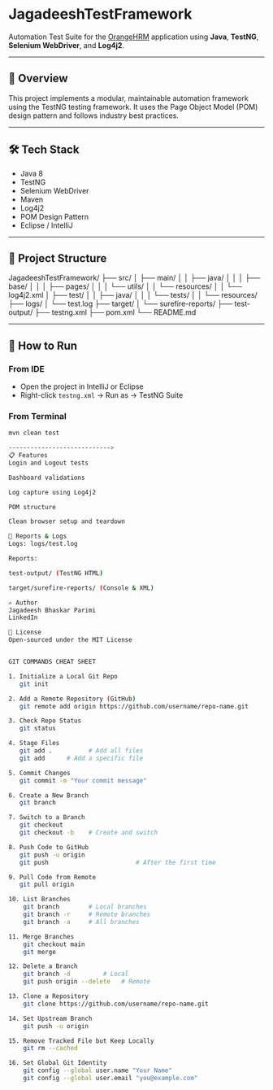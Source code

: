 # JagadeeshTestFramework

Automation Test Suite for the [OrangeHRM](https://opensource-demo.orangehrmlive.com/) application using **Java**, **TestNG**, **Selenium WebDriver**, and **Log4j2**.

---

## 📌 Overview

This project implements a modular, maintainable automation framework using the TestNG testing framework. It uses the Page Object Model (POM) design pattern and follows industry best practices.

---

## 🛠 Tech Stack

- Java 8  
- TestNG  
- Selenium WebDriver  
- Maven  
- Log4j2  
- POM Design Pattern  
- Eclipse / IntelliJ

---

## 📁 Project Structure

JagadeeshTestFramework/
├── src/
│ ├── main/
│ │ ├── java/
│ │ │ ├── base/
│ │ │ ├── pages/
│ │ │ └── utils/
│ │ └── resources/
│ │ └── log4j2.xml
│ ├── test/
│ │ ├── java/
│ │ │ └── tests/
│ │ └── resources/
├── logs/
│ └── test.log
├── target/
│ └── surefire-reports/
├── test-output/
├── testng.xml
├── pom.xml
└── README.md


---

## 🚀 How to Run

### From IDE

- Open the project in IntelliJ or Eclipse
- Right-click `testng.xml` → Run as → TestNG Suite

### From Terminal

```bash
mvn clean test

---------------------------->
📋 Features
Login and Logout tests

Dashboard validations

Log capture using Log4j2

POM structure

Clean browser setup and teardown

📄 Reports & Logs
Logs: logs/test.log

Reports:

test-output/ (TestNG HTML)

target/surefire-reports/ (Console & XML)

✍️ Author
Jagadeesh Bhaskar Parimi
LinkedIn

📜 License
Open-sourced under the MIT License


GIT COMMANDS CHEAT SHEET

1. Initialize a Local Git Repo
   git init

2. Add a Remote Repository (GitHub)
   git remote add origin https://github.com/username/repo-name.git

3. Check Repo Status
   git status

4. Stage Files
   git add .          # Add all files
   git add      # Add a specific file

5. Commit Changes
   git commit -m "Your commit message"

6. Create a New Branch
   git branch 

7. Switch to a Branch
   git checkout 
   git checkout -b    # Create and switch

8. Push Code to GitHub
   git push -u origin 
   git push                        # After the first time

9. Pull Code from Remote
   git pull origin 

10. List Branches
    git branch        # Local branches
    git branch -r     # Remote branches
    git branch -a     # All branches

11. Merge Branches
    git checkout main
    git merge 

12. Delete a Branch
    git branch -d         # Local
    git push origin --delete   # Remote

13. Clone a Repository
    git clone https://github.com/username/repo-name.git

14. Set Upstream Branch
    git push -u origin 

15. Remove Tracked File but Keep Locally
    git rm --cached 

16. Set Global Git Identity
    git config --global user.name "Your Name"
    git config --global user.email "you@example.com"

